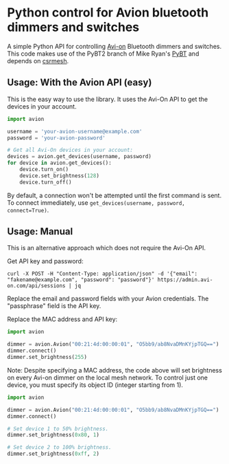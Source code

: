 Python control for Avion bluetooth dimmers and switches
==========================================

A simple Python API for controlling [Avi-on](http://www.avi-on.com/) Bluetooth dimmers and switches. This code makes use of the PyBT2 branch of Mike Ryan's [PyBT](http://github.com/mikeryan/PyBT) and depends on [csrmesh](https://github.com/nkaminski/csrmesh/).


## Usage: With the Avion API (easy)

This is the easy way to use the library. It uses the Avi-On API to get the devices in your account.

```python
import avion

username = 'your-avion-username@example.com'
password = 'your-avion-password'

# Get all Avi-On devices in your account:
devices = avion.get_devices(username, password)
for device in avion.get_devices():
    device.turn_on()
    device.set_brightness(128)
    device.turn_off()
```

By default, a connection won't be attempted until the first command is sent. To connect immediately, use `get_devices(username, password, connect=True)`.


## Usage: Manual

This is an alternative approach which does not require the Avi-On API.

Get API key and password:

```
curl -X POST -H "Content-Type: application/json" -d '{"email": "fakename@example.com", "password": "password"}' https://admin.avi-on.com/api/sessions | jq
```

Replace the email and password fields with your Avion credentials. The "passphrase" field is the API key.

Replace the MAC address and API key:

```python
import avion

dimmer = avion.Avion("00:21:4d:00:00:01", "O5bb9/ab8NvaDMnKYjpTGQ==")
dimmer.connect()
dimmer.set_brightness(255)
```

Note: Despite specifying a MAC address, the code above will set brightness on
every Avi-on dimmer on the local mesh network. To control just one device,
you must specify its object ID (integer starting from 1).

```python
import avion

dimmer = avion.Avion("00:21:4d:00:00:01", "O5bb9/ab8NvaDMnKYjpTGQ==")
dimmer.connect()

# Set device 1 to 50% brightness.
dimmer.set_brightness(0x80, 1)

# Set device 2 to 100% brightness.
dimmer.set_brightness(0xff, 2)
```
